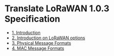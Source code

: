 # Translate LoRaWAN 1.0.3 Specification

- [1. Introduction](./docs/1.Introduction.md)
- [2. Introduction on LoRaWAN options](./docs/2.Introduction-on-LoRaWAN-options.md)
- [3. Physical Message Formats](./docs/3.ClassA-Physical-Message-Formats.md)
- [4. MAC Message Formats](./docs/4.ClassA-MAC-Message-Formats.md)
